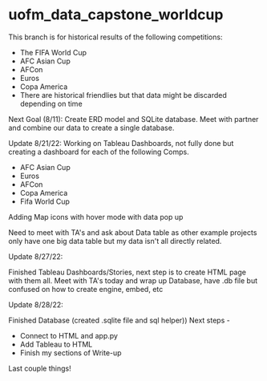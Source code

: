 # uofm_data_capstone_worldcup

This branch is for historical results of the following competitions:
- The FIFA World Cup
- AFC Asian Cup
- AFCon
- Euros
- Copa America
- There are historical friendlies but that data might be discarded depending on time

Next Goal (8/11):
Create ERD model and SQLite database. Meet with partner and combine our data to create a single database.

Update 8/21/22:
Working on Tableau Dashboards, not fully done but creating a dashboard for each of the following Comps. 
- AFC Asian Cup
- Euros
- AFCon
- Copa America
- Fifa World Cup

Adding Map icons with hover mode with data pop up

Need to meet with TA's and ask about Data table as other example projects only have one big data table but my data isn't all directly related.

Update 8/27/22:

Finished Tableau Dashboards/Stories, next step is to create HTML page with them all.
Meet with TA's today and wrap up Database, have .db file but confused on how to create engine, embed, etc

Update 8/28/22:

Finished Database (created .sqlite file and sql helper))
Next steps - 
 - Connect to HTML and app.py
 - Add Tableau to HTML 
 - Finish my sections of Write-up
 
 Last couple things!
